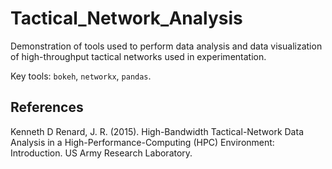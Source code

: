 # Tactical_Network_Analysis
Demonstration of tools used to perform data analysis and data visualization of high-throughput tactical networks used in experimentation.  

Key tools: `bokeh`, `networkx`, `pandas`.  

## References

Kenneth D Renard, J. R. (2015). High-Bandwidth Tactical-Network Data Analysis in a High-Performance-Computing (HPC) Environment: Introduction. US Army Research Laboratory.
